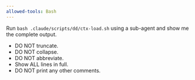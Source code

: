 ```yaml
---
allowed-tools: Bash
---
```


Run `bash .claude/scripts/dd/ctx-load.sh` using a sub-agent and show me the complete output.

- DO NOT truncate.
- DO NOT collapse.
- DO NOT abbreviate.
- Show ALL lines in full.
- DO NOT print any other comments.

